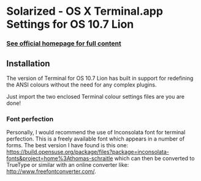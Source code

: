Solarized - OS X Terminal.app Settings for OS 10.7 Lion
=======================================================

### [See official homepage for full content](http://ethanschoonover.com/solarized)

Installation
------------

The version of Terminal for OS 10.7 Lion has built in support for redefining the ANSI colours without the need for
any complex plugins.

Just import the two enclosed Terminal colour settings files are you are done!

### Font perfection

Personally, I would recommend the use of Inconsolata font for terminal perfection.  This is a freely available font which appears in a number of forms.  The best version I have found is this one: <https://build.opensuse.org/package/files?package=inconsolata-fonts&project=home%3Athomas-schraitle> which can then be converted to TrueType or similar with an online converter like: <http://www.freefontconverter.com/>.